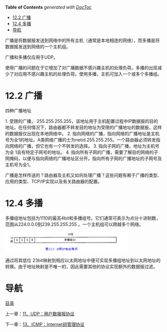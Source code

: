 <!-- START doctoc generated TOC please keep comment here to allow auto update -->
<!-- DON'T EDIT THIS SECTION, INSTEAD RE-RUN doctoc TO UPDATE -->
**Table of Contents**  *generated with [DocToc](https://github.com/thlorenz/doctoc)*

- [12.2 广播](#122-%E5%B9%BF%E6%92%AD)
- [12.4 多播](#124-%E5%A4%9A%E6%92%AD)
- [导航](#%E5%AF%BC%E8%88%AA)

<!-- END doctoc generated TOC please keep comment here to allow auto update -->

广播是将数据报发送到网络中的所有主机（通常是本地相连的网络），而多播是将数据报发送到网络的一个主机组。

广播和多播仅应用于UDP。

使用广播的问题在于它增加了对广播数据不感兴趣主机的处理负荷。多播的出现减少了对应用不感兴趣主机的处理负荷。使用多播，主机可加入一个或多个多播组。

# 12.2 广播

四种广播地址

1. 受限的广播， 255.255.255.255，该地址用于主机配置过程中IP数据报的目的地址。在任何情况下，路由器都不转发目的地址为受限的广播地址的数据报，这样的数据报仅出现在本地网络中。
2. 指向网络的广播，指向网络的广播地址是主机号为全1的地址。A类网络广播的士为netid.255.255.255。一个路由器必须转发指向网络的广播，但它也有一个不转发的选择。
3. 指向子网的广播，地址为主机号为全 1且有特定子网号的地址。
4. 指向所有子网的广播，需要了解目的网络的子网掩码，以便与指向网络的广播地址区分开。指向所有子网的广播地址的子网号及主机号为全1。

广播是怎样传送的？路由器及主机又如何处理广播？这些问题有赖于广播的类型、应用的类型、TCP/IP实现以及有关路由器的配置。

# 12.4 多播

多播组地址包括为1110的最高4bit和多播组号。它们通常可表示为点分十进制数，范围从224.0.0.0到239.255.255.255 。一个主机组可以跨越多个网络。

![graphic](img/chap12/img0.png)

通过将其低位 23bit映射到相应以太网地址中便可实现多播组地址到以太网地址的转换。由于地址映射是不唯一的，因此需要其他的协议实现额外的数据报过滤。

# 导航

[目录](README.md)

上一章：[11、UDP：用户数据报协议](11、UDP：用户数据报协议.md)

下一章：[13、ICMP：Internet组管理协议](13、ICMP：Internet组管理协议.md)
